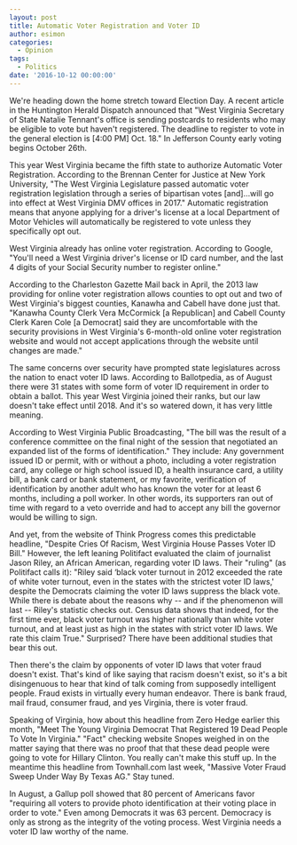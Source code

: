 ```yaml
---
layout: post
title: Automatic Voter Registration and Voter ID
author: esimon
categories:
  - Opinion
tags:
  - Politics
date: '2016-10-12 00:00:00'
---
```

We're heading down the home stretch toward Election Day. A recent article in the Huntington Herald Dispatch announced that "West Virginia Secretary of State Natalie Tennant's office is sending postcards to residents who may be eligible to vote but haven't registered. The deadline to register to vote in the general election is [4:00 PM] Oct. 18." In Jefferson County early voting begins October 26th. 

This year West Virginia became the fifth state to authorize Automatic Voter Registration. According to the Brennan Center for Justice at New York University, "The West Virginia Legislature passed automatic voter registration legislation through a series of bipartisan votes [and]…will go into effect at West Virginia DMV offices in 2017." Automatic registration means that anyone applying for a driver's license at a local Department of Motor Vehicles will automatically be registered to vote unless they specifically opt out. 

West Virginia already has online voter registration. According to Google, "You'll need a West Virginia driver's license or ID card number, and the last 4 digits of your Social Security number to register online." 

According to the Charleston Gazette Mail back in April, the 2013 law providing for online voter registration allows counties to opt out and two of West Virginia's biggest counties, Kanawha and Cabell have done just that. "Kanawha County Clerk Vera McCormick [a Republican] and Cabell County Clerk Karen Cole [a Democrat] said they are uncomfortable with the security provisions in West Virginia's 6-month-old online voter registration website and would not accept applications through the website until changes are made."

The same concerns over security have prompted state legislatures across the nation to enact voter ID laws. According to Ballotpedia, as of August there were 31 states with some form of voter ID requirement in order to obtain a ballot. This year West Virginia joined their ranks, but our law doesn't take effect until 2018. And it's so watered down, it has very little meaning. 

According to West Virginia Public Broadcasting, "The bill was the result of a conference committee on the final night of the session that negotiated an expanded list of the forms of identification." They include: Any government issued ID or permit, with or without a photo, including a voter registration card, any college or high school issued ID, a health insurance card, a utility bill, a bank card or bank statement, or my favorite, verification of identification by another adult who has known the voter for at least 6 months, including a poll worker. In other words, its supporters ran out of time with regard to a veto override and had to accept any bill the governor would be willing to sign. 

And yet, from the website of Think Progress comes this predictable headline, "Despite Cries Of Racism, West Virginia House Passes Voter ID Bill." However, the left leaning Politifact evaluated the claim of journalist Jason Riley, an African American, regarding voter ID laws. Their "ruling" (as Politifact calls it): "Riley said ‘black voter turnout in 2012 exceeded the rate of white voter turnout, even in the states with the strictest voter ID laws,' despite the Democrats claiming the voter ID laws suppress the black vote. While there is debate about the reasons why -- and if the phenomenon will last -- Riley's statistic checks out. Census data shows that indeed, for the first time ever, black voter turnout was higher nationally than white voter turnout, and at least just as high in the states with strict voter ID laws. We rate this claim True." Surprised? There have been additional studies that bear this out. 

Then there's the claim by opponents of voter ID laws that voter fraud doesn't exist. That's kind of like saying that racism doesn't exist, so it's a bit disingenuous to hear that kind of talk coming from supposedly intelligent people. Fraud exists in virtually every human endeavor. There is bank fraud, mail fraud, consumer fraud, and yes Virginia, there is voter fraud.

Speaking of Virginia, how about this headline from Zero Hedge earlier this month, "Meet The Young Virginia Democrat That Registered 19 Dead People To Vote In Virginia." "Fact" checking website Snopes weighed in on the matter saying that there was no proof that that these dead people were going to vote for Hillary Clinton. You really can't make this stuff up. In the meantime this headline from Townhall.com last week, "Massive Voter Fraud Sweep Under Way By Texas AG." Stay tuned. 

In August, a Gallup poll showed that 80 percent of Americans favor "requiring all voters to provide photo identification at their voting place in order to vote." Even among Democrats it was 63 percent. Democracy is only as strong as the integrity of the voting process. West Virginia needs a voter ID law worthy of the name. 

